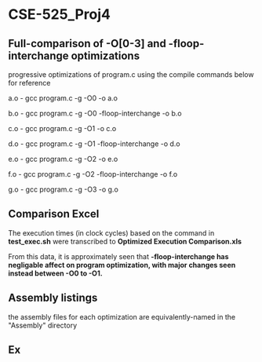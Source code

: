 # CSE-525_Proj4
## Full-comparison of -O[0-3] and -floop-interchange optimizations
progressive optimizations of program.c using the compile commands below for reference

a.o - gcc program.c -g -O0 -o a.o

b.o - gcc program.c -g -O0 -floop-interchange -o b.o

c.o - gcc program.c -g -O1 -o c.o

d.o - gcc program.c -g -O1 -floop-interchange -o d.o

e.o - gcc program.c -g -O2 -o e.o

f.o - gcc program.c -g -O2 -floop-interchange -o f.o

g.o - gcc program.c -g -O3 -o g.o

## Comparison Excel
The execution times (in clock cycles) based on the command in **test_exec.sh** were transcribed to **Optimized Execution Comparison.xls**

From this data, it is approximately seen that **-floop-interchange has negligable affect on program optimization, with major changes seen instead between -O0 to -O1.**

## Assembly listings
the assembly files for each optimization are equivalently-named in the "Assembly" directory

## Ex

